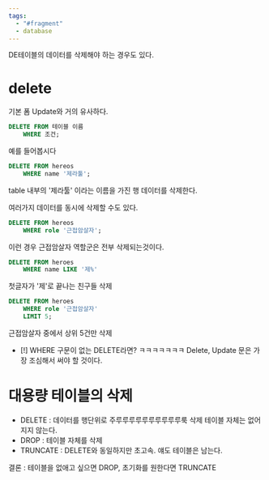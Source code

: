 ```yaml
---
tags:
  - "#fragment"
  - database
---
```

DE테이블의 데이터를 삭제해야 하는 경우도 있다.
# delete
기본 폼
Update와 거의 유사하다.
~~~SQL
DELETE FROM 테이블 이름 
	WHERE 조건;
~~~

예를 들어봅시다
~~~SQL
DELETE FROM hereos
	WHERE name '제라툴';
~~~
table 내부의 '제라툴' 이라는 이름을 가진 행 데이터를 삭제한다.

여러가지 데이터를 동시에 삭제할 수도 있다.

~~~SQL
DELETE FROM hereos
	WHERE role '근접암살자';
~~~
이런 경우 근접암살자 역할군은 전부 삭제되는것이다.


~~~SQL
DELETE FROM heroes
	WHERE name LIKE '제%'
~~~
첫글자가 '제'로 끝나는 친구들 삭제

~~~SQL
DELETE FROM heroes
	WHERE role '근접암살자'
	LIMIT 5;
~~~
근접암살자 중에서 상위 5건만 삭제

- [!] WHERE 구문이 없는 DELETE라면?
ㅋㅋㅋㅋㅋㅋㅋ
Delete, Update 문은 가장 조심해서 써야 할 것이다.

# 대용량 테이블의 삭제
- DELETE : 데이터를 행단위로 주루루루루루루루루루루룩 삭제
  테이블 자체는 없어지지 않는다.
- DROP : 테이블 자체를 삭제
- TRUNCATE : DELETE와 동일하지만 초고속. 얘도 테이블은 남는다.

결론 : 테이블을 없애고 싶으면 DROP, 초기화를 원한다면 TRUNCATE

